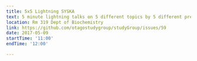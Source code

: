 ```yaml
---
title: 5x5 Lightning SYSKA 
text: 5 minute lightning talks on 5 different topics by 5 different presenters on stuff you should know about
location: Rm 319 Dept of Biochemistry
link: https://github.com/otagostudygroup/studyGroup/issues/59 
date: 2017-05-09
startTime: '11:00'
endTime: '12:00'

---
```



